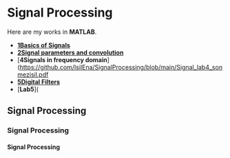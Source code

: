 # Signal Processing
Here are my works in **MATLAB**.
- [**1Basics of Signals**](https://github.com/IsilEna/SignalProcessing/blob/main/signal_lab1_isilsonmez.pdf)
- [**2Signal parameters and convolution**](https://github.com/IsilEna/SignalProcessing/blob/main/Signals_LAB2_Sonmez_Isil.pdf)
- [**4Signals in frequency domain**](https://github.com/IsilEna/SignalProcessing/blob/main/Signal_lab4_sonmezisil.pdf
- [**5Digital Filters**](https://github.com/IsilEna/SignalProcessing/blob/main/Signals_LAB5%20_%20Sonmez_%20Isil.pdf)
- [**Lab5**](


##  Signal Processing
###  Signal Processing
#### Signal Processing
